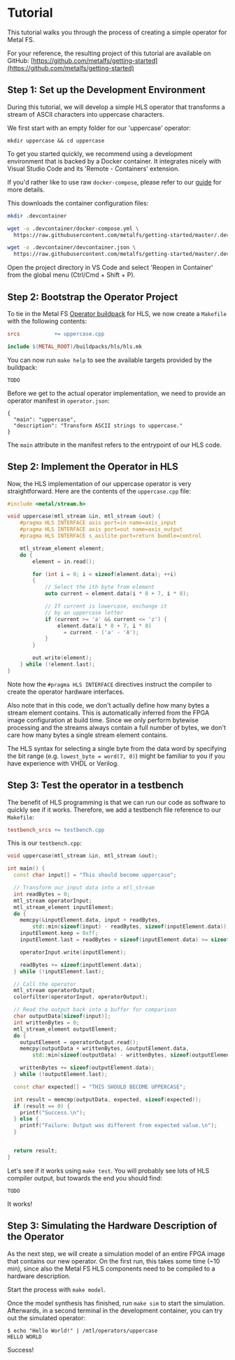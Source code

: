 # Tutorial 

This tutorial walks you through the process of creating a simple operator for Metal FS.

For your reference, the resulting project of this tutorial are available on GitHub: [https://github.com/metalfs/getting-started](https://github.com/metalfs/getting-started)

## Step 1: Set up the Development Environment

During this tutorial, we will develop a simple HLS operator that transforms a stream of ASCII characters into uppercase characters.

We first start with an empty folder for our 'uppercase' operator: 
```
mkdir uppercase && cd uppercase
```

To get you started quickly, we recommend using a development environment that is backed by a Docker container.
It integrates nicely with Visual Studio Code and its 'Remote - Containers' extension.

If you'd rather like to use raw `docker-compose`, please refer to our [guide](docker_dev) for more details.

This downloads the container configuration files:

```bash
mkdir .devcontainer

wget -o .devcontainer/docker-compose.yml \
  https://raw.githubusercontent.com/metalfs/getting-started/master/.devcontainer/docker-compose.yml 

wget -o .devcontainer/devcontainer.json \
  https://raw.githubusercontent.com/metalfs/getting-started/master/.devcontainer/devcontainer.json 
```
Open the project directory in VS Code and select 'Reopen in Container' from the global menu (Ctrl/Cmd + Shift + P).

## Step 2: Bootstrap the Operator Project

To tie in the Metal FS [Operator buildpack](buildpacks) for HLS, we now create a `Makefile` with the following contents:

```Makefile
srcs           += uppercase.cpp

include $(METAL_ROOT)/buildpacks/hls/hls.mk
```

You can now run `make help` to see the available targets provided by the buildpack:

```
TODO
```

Before we get to the actual operator implementation, we need to provide an operator manifest in `operator.json`:

```
{
  "main": "uppercase",
  "description": "Transform ASCII strings to uppercase."
}
```

The `main` attribute in the manifest refers to the entrypoint of our HLS code.

## Step 2: Implement the Operator in HLS

Now, the HLS implementation of our uppercase operator is very straightforward. 
Here are the contents of the `uppercase.cpp` file:

```cpp
#include <metal/stream.h>

void uppercase(mtl_stream &in, mtl_stream &out) {
    #pragma HLS INTERFACE axis port=in name=axis_input
    #pragma HLS INTERFACE axis port=out name=axis_output
    #pragma HLS INTERFACE s_axilite port=return bundle=control

    mtl_stream_element element;
    do {
        element = in.read();

        for (int i = 0; i < sizeof(element.data); ++i)
        {
            // Select the ith byte from element
            auto current = element.data(i * 8 + 7, i * 8);

            // If current is lowercase, exchange it
            // by an uppercase letter
            if (current >= 'a' && current <= 'z') {
                element.data(i * 8 + 7, i * 8) 
                  = current - ('a' - 'A');
            }
        }

        out.write(element);
    } while (!element.last);
}
```

Note how the `#pragma HLS INTERFACE` directives instruct the compiler to create the operator hardware interfaces. 

Also note that in this code, we don't actually define how many bytes a stream element contains.
This is automatically inferred from the FPGA image configuration at build time.
Since we only perform bytewise processing and the streams always contain a full number of bytes, we don't care how many bytes a single stream element contains.

The HLS syntax for selecting a single byte from the data word by specifying the bit range (e.g. `lowest_byte = word(7, 0)`) might be familiar to you if you have experience with VHDL or Verilog.

## Step 3: Test the operator in a testbench

The benefit of HLS programming is that we can run our code as software to quickly see if it works.
Therefore, we add a testbench file reference to our `Makefile`:

```Makefile
testbench_srcs += testbench.cpp
```

This is our `testbench.cpp`:
```cpp
void uppercase(mtl_stream &in, mtl_stream &out);

int main() {
  const char input[] = "This should become uppercase";

  // Transform our input data into a mtl_stream
  int readBytes = 0;
  mtl_stream operatorInput; 
  mtl_stream_element inputElement;
  do {
    memcpy(&inputElement.data, input + readBytes, 
        std::min(sizeof(input) - readBytes, sizeof(inputElement.data)));
    inputElement.keep = 0xff;
    inputElement.last = readBytes + sizeof(inputElement.data) >= sizeof(input);

    operatorInput.write(inputElement);

    readBytes += sizeof(inputElement.data);
  } while (!inputElement.last);

  // Call the operator
  mtl_stream operatorOutput;
  colorfilter(operatorInput, operatorOutput);

  // Read the output back into a buffer for comparison
  char outputData[sizeof(input)];
  int writtenBytes = 0;
  mtl_stream_element outputElement;
  do {
    outputElement = operatorOutput.read();
    memcpy(outputData + writtenBytes, &outputElement.data, 
        std::min(sizeof(outputData) - writtenBytes, sizeof(outputElement.data)));

    writtenBytes += sizeof(outputElement.data);
  } while (!outputElement.last);

  const char expected[] = "THIS SHOULD BECOME UPPERCASE";

  int result = memcmp(outputData, expected, sizeof(expected));
  if (result == 0) {
    printf("Success.\n");
  } else {
    printf("Failure: Output was different from expected value.\n");
  }


  return result;
}
```

Let's see if it works using `make test`. You will probably see lots of HLS compiler output, but towards the end you should find:
```
TODO
```

It works!

## Step 3: Simulating the Hardware Description of the Operator

As the next step, we will create a simulation model of an entire FPGA image that contains our new operator.
On the first run, this takes some time (~10 min), since also the Metal FS HLS components need to be compiled to a hardware description.

Start the process with `make model`.

Once the model synthesis has finished, run `make sim` to start the simulation.
Afterwards, in a second terminal in the development container, you can try out the simulated operator:

```
$ echo "Hello World!" | /mtl/operators/uppercase
HELLO WORLD
```

Success!